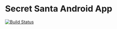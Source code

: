 # Secret Santa Android App

[![Build Status](https://travis-ci.com/OSLL/adfmp19_secret_santa.svg?branch=master)](https://travis-ci.com/OSLL/adfmp19_secret_santa)

